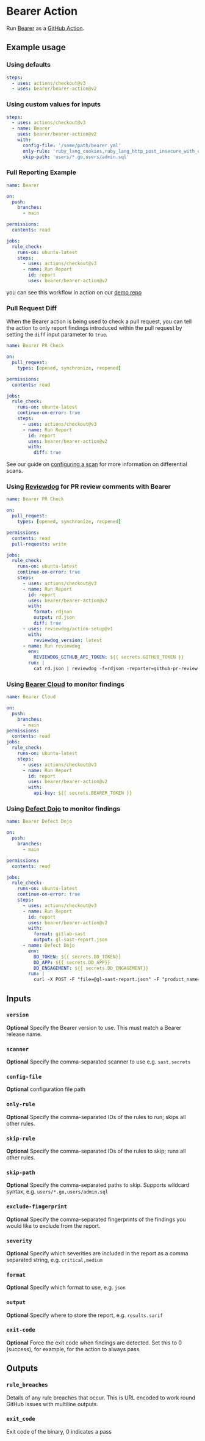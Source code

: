 # Bearer Action

Run [Bearer](https://docs.bearer.com/) as a [GitHub Action](https://github.com/features/actions).

## Example usage

### Using defaults

``` yaml
steps:
  - uses: actions/checkout@v3
  - uses: bearer/bearer-action@v2
```

### Using custom values for inputs

``` yaml
steps:
  - uses: actions/checkout@v3
  - name: Bearer
    uses: bearer/bearer-action@v2
    with:
      config-file: '/some/path/bearer.yml'
      only-rule: 'ruby_lang_cookies,ruby_lang_http_post_insecure_with_data'
      skip-path: 'users/*.go,users/admin.sql'
```

### Full Reporting Example

```yaml
name: Bearer

on:
  push:
    branches:
      - main

permissions:
  contents: read

jobs:
  rule_check:
    runs-on: ubuntu-latest
    steps:
      - uses: actions/checkout@v3
      - name: Run Report
        id: report
        uses: bearer/bearer-action@v2
```

you can see this workflow in action on our [demo repo](https://github.com/Bearer/bear-publishing/actions/workflows/bearer.yml)

### Pull Request Diff

When the Bearer action is being used to check a pull request, you can tell the
action to only report findings introduced within the pull request by setting
the `diff` input parameter to `true`.

```yaml
name: Bearer PR Check

on:
  pull_request:
    types: [opened, synchronize, reopened]

permissions:
  contents: read

jobs:
  rule_check:
    runs-on: ubuntu-latest
    continue-on-error: true
    steps:
      - uses: actions/checkout@v3
      - name: Run Report
        id: report
        uses: bearer/bearer-action@v2
        with:
          diff: true
```

See our guide on [configuring a scan](https://docs.bearer.com/guides/configure-scan#only-report-new-findings-on-a-branch)
for more information on differential scans.

### Using [Reviewdog](https://github.com/Reviewdog/Reviewdog) for PR review comments with Bearer

```yaml
name: Bearer PR Check

on:
  pull_request:
    types: [opened, synchronize, reopened]

permissions:
  contents: read
  pull-requests: write

jobs:
  rule_check:
    runs-on: ubuntu-latest
    continue-on-error: true
    steps:
      - uses: actions/checkout@v3
      - name: Run Report
        id: report
        uses: bearer/bearer-action@v2
        with:
          format: rdjson
          output: rd.json
          diff: true
      - uses: reviewdog/action-setup@v1
        with:
          reviewdog_version: latest
      - name: Run reviewdog
        env:
          REVIEWDOG_GITHUB_API_TOKEN: ${{ secrets.GITHUB_TOKEN }}
        run: |
          cat rd.json | reviewdog -f=rdjson -reporter=github-pr-review
```

### Using [Bearer Cloud](https://docs.bearer.com/guides/bearer-cloud/) to monitor findings

```yaml
name: Bearer Cloud

on:
  push:
    branches:
      - main
permissions:
  contents: read
jobs:
  rule_check:
    runs-on: ubuntu-latest
    steps:
      - uses: actions/checkout@v3
      - name: Run Report
        id: report
        uses: bearer/bearer-action@v2
        with:
          api-key: ${{ secrets.BEARER_TOKEN }}
```

### Using [Defect Dojo](https://github.com/DefectDojo/django-DefectDojo) to monitor findings

```yaml
name: Bearer Defect Dojo

on:
  push:
    branches:
      - main

permissions:
  contents: read

jobs:
  rule_check:
    runs-on: ubuntu-latest
    continue-on-error: true
    steps:
      - uses: actions/checkout@v3
      - name: Run Report
        id: report
        uses: bearer/bearer-action@v2
        with:
          format: gitlab-sast
          output: gl-sast-report.json
      - name: Defect Dojo
        env:
          DD_TOKEN: ${{ secrets.DD_TOKEN}}
          DD_APP: ${{ secrets.DD_APP}}
          DD_ENGAGEMENT: ${{ secrets.DD_ENGAGEMENT}}
        run: |
          curl -X POST -F "file=@gl-sast-report.json" -F "product_name=$DD_APP" -F "engagement_name=$DD_ENGAGEMENT" -F "scan_type=GitLab SAST Report" -H "Authorization: Token $DD_TOKEN" http://example.com/api/v2/import-scan/
```

## Inputs

### `version`

**Optional** Specify the Bearer version to use. This must match a Bearer release name.

### `scanner`

**Optional** Specify the comma-separated scanner to use e.g. `sast,secrets`

### `config-file`

**Optional** configuration file path

### `only-rule`

**Optional** Specify the comma-separated IDs of the rules to run; skips all other rules.

### `skip-rule`

**Optional** Specify the comma-separated IDs of the rules to skip; runs all other rules.

### `skip-path`

**Optional** Specify the comma-separated paths to skip. Supports wildcard syntax, e.g. `users/*.go,users/admin.sql`

### `exclude-fingerprint`

**Optional** Specify the comma-separated fingerprints of the findings you would like to exclude from the report.

### `severity`

**Optional** Specify which severities are included in the report as a comma separated string, e.g. `critical,medium`

### `format`

**Optional** Specify which format to use, e.g. `json`

### `output`

**Optional** Specify where to store the report, e.g. `results.sarif`

### `exit-code`

**Optional** Force the exit code when findings are detected. Set this to 0 (success), for example, for the action to always pass

## Outputs

### `rule_breaches`

Details of any rule breaches that occur. This is URL encoded to work round GitHub issues with multiline outputs.

### `exit_code`

Exit code of the binary, 0 indicates a pass

